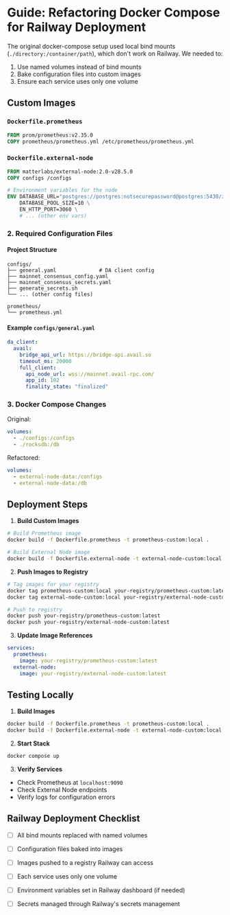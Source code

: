 # Guide: Refactoring Docker Compose for Railway Deployment

The original docker-compose setup used local bind mounts (`./directory:/container/path`), which don't work on Railway. We needed to:

1. Use named volumes instead of bind mounts
2. Bake configuration files into custom images
3. Ensure each service uses only one volume

## Custom Images

### `Dockerfile.prometheus`

```dockerfile
FROM prom/prometheus:v2.35.0
COPY prometheus/prometheus.yml /etc/prometheus/prometheus.yml
```

### `Dockerfile.external-node`

```dockerfile
FROM matterlabs/external-node:2.0-v28.5.0
COPY configs /configs

# Environment variables for the node
ENV DATABASE_URL="postgres://postgres:notsecurepassword@postgres:5430/zksync_local_ext_node" \
    DATABASE_POOL_SIZE=10 \
    EN_HTTP_PORT=3060 \
    # ... (other env vars)
```

### 2. Required Configuration Files

#### Project Structure

```
configs/
├── general.yaml              # DA client config
├── mainnet_consensus_config.yaml
├── mainnet_consensus_secrets.yaml
├── generate_secrets.sh
└── ... (other config files)

prometheus/
└── prometheus.yml
```

#### Example `configs/general.yaml`

```yaml
da_client:
  avail:
    bridge_api_url: https://bridge-api.avail.so
    timeout_ms: 20000
    full_client:
      api_node_url: wss://mainnet.avail-rpc.com/
      app_id: 102
      finality_state: "finalized"
```

### 3. Docker Compose Changes

Original:

```yaml
volumes:
  - ./configs:/configs
  - ./rocksdb:/db
```

Refactored:

```yaml
volumes:
  - external-node-data:/configs
  - external-node-data:/db
```

## Deployment Steps

1. **Build Custom Images**

```bash
# Build Prometheus image
docker build -f Dockerfile.prometheus -t prometheus-custom:local .

# Build External Node image
docker build -f Dockerfile.external-node -t external-node-custom:local .
```

2. **Push Images to Registry**

```bash
# Tag images for your registry
docker tag prometheus-custom:local your-registry/prometheus-custom:latest
docker tag external-node-custom:local your-registry/external-node-custom:latest

# Push to registry
docker push your-registry/prometheus-custom:latest
docker push your-registry/external-node-custom:latest
```

3. **Update Image References**

```yaml
services:
  prometheus:
    image: your-registry/prometheus-custom:latest
  external-node:
    image: your-registry/external-node-custom:latest
```

## Testing Locally

1. **Build Images**

```bash
docker build -f Dockerfile.prometheus -t prometheus-custom:local .
docker build -f Dockerfile.external-node -t external-node-custom:local .
```

2. **Start Stack**

```bash
docker compose up
```

3. **Verify Services**

- Check Prometheus at `localhost:9090`
- Check External Node endpoints
- Verify logs for configuration errors

## Railway Deployment Checklist

- [ ] All bind mounts replaced with named volumes
- [ ] Configuration files baked into images
- [ ] Images pushed to a registry Railway can access
- [ ] Each service uses only one volume
- [ ] Environment variables set in Railway dashboard (if needed)
- [ ] Secrets managed through Railway's secrets management


